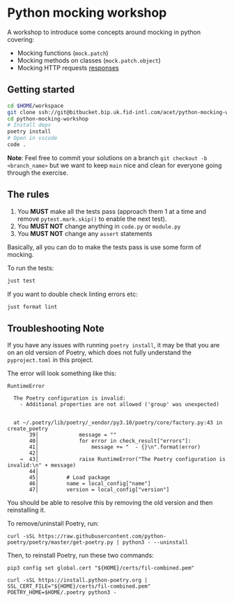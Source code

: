 # Python mocking workshop

A workshop to introduce some concepts around mocking in python covering:

- Mocking functions (`mock.patch`)
- Mocking methods on classes (`mock.patch.object`)
- Mocking HTTP requests [responses](https://github.com/getsentry/responses)

## Getting started

```sh
cd $HOME/workspace
git clone ssh://git@bitbucket.bip.uk.fid-intl.com/acet/python-mocking-workshop.git
cd python-mocking-workshop
# Install deps
poetry install
# Open in vscode
code .
```

**Note**: Feel free to commit your solutions on a branch `git checkout -b <branch_name>` but we want to keep `main` nice and clean for everyone going through the exercise.


## The rules

1. You **MUST** make all the tests pass (approach them 1 at a time and remove `pytest.mark.skip()` to enable the next test).
2. You **MUST NOT** change anything in `code.py` or `module.py`
3. You **MUST NOT** change any `assert` statements

Basically, all you can do to make the tests pass is use some form of mocking.

To run the tests:

```sh
just test
```

If you want to double check linting errors etc:

```sh
just format lint
```

## Troubleshooting Note

If you have any issues with running `poetry install`, it may be that you are on an old version of Poetry, which does not fully understand the `pyproject.toml` in this project.

The error will look something like this:

```
RuntimeError

  The Poetry configuration is invalid:
    - Additional properties are not allowed ('group' was unexpected)
  

  at ~/.poetry/lib/poetry/_vendor/py3.10/poetry/core/factory.py:43 in create_poetry
       39│             message = ""
       40│             for error in check_result["errors"]:
       41│                 message += "  - {}\n".format(error)
       42│ 
    →  43│             raise RuntimeError("The Poetry configuration is invalid:\n" + message)
       44│ 
       45│         # Load package
       46│         name = local_config["name"]
       47│         version = local_config["version"]
```

You should be able to resolve this by removing the old version and then reinstalling it.


To remove/uninstall Poetry, run:

`curl -sSL https://raw.githubusercontent.com/python-poetry/poetry/master/get-poetry.py | python3 - --uninstall`


Then, to reinstall Poetry, run these two commands:

`pip3 config set global.cert "${HOME}/certs/fil-combined.pem"`

`curl -sSL https://install.python-poetry.org | SSL_CERT_FILE="${HOME}/certs/fil-combined.pem" POETRY_HOME=$HOME/.poetry python3 -`


